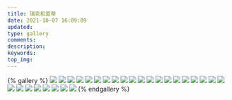 ```yaml
---
title: 瑞克和莫蒂
date: 2021-10-07 16:09:09
updated:
type: gallery
comments:
description:
keywords:
top_img:
---
```


{% gallery %}
![](/img/header/action.jpg)
![](/img/header/birdperson.jpg)
![](/img/header/can-do.jpg)
![](/img/header/domination.jpg)
![](/img/header/evil-morty.jpg)
![](/img/header/header.jpg)
![](/img/header/icon.jpg)
![](/img/header/jaguar.jpg)
![](/img/header/klick.jpg)
![](/img/header/loser.jpg)
![](/img/header/morty-e.jpg)
![](/img/header/morty.jpg)
![](/img/header/morty2.jpg)
![](/img/header/morty3.jpg)
![](/img/header/neurotic.jpg)
![](/img/header/normal-rick.jpg)
![](/img/header/ooh-wee.jpg)
![](/img/header/pickle-rick.jpg)
![](/img/header/psycho.jpg)
![](/img/header/rick-e.jpg)
![](/img/header/rick-morty-b.jpg)
![](/img/header/rick.jpg)
![](/img/header/solenya.jpg)
![](/img/header/squanch.jpg)
![](/img/header/tiny-rick.jpg)
![](/img/header/vote-morty.jpg)
![](/img/header/whatever.jpg)
![](/img/header/yes.jpg)
{% endgallery %}